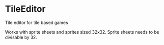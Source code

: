 # TileEditor
Tile editor for tile based games

Works with sprite sheets and sprites sized 32x32.
Sprite sheets needs to be divisable by 32.
